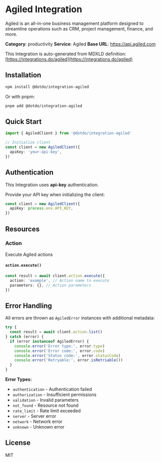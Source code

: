 # Agiled Integration

Agiled is an all-in-one business management platform designed to streamline operations such as CRM, project management, finance, and more.

**Category**: productivity
**Service**: Agiled
**Base URL**: https://api.agiled.com

This Integration is auto-generated from MDXLD definition: [https://integrations.do/agiled](https://integrations.do/agiled)

## Installation

```bash
npm install @dotdo/integration-agiled
```

Or with pnpm:

```bash
pnpm add @dotdo/integration-agiled
```

## Quick Start

```typescript
import { AgiledClient } from '@dotdo/integration-agiled'

// Initialize client
const client = new AgiledClient({
  apiKey: 'your-api-key',
})
```

## Authentication

This Integration uses **api-key** authentication.

Provide your API key when initializing the client:

```typescript
const client = new AgiledClient({
  apiKey: process.env.API_KEY,
})
```

## Resources

### Action

Execute Agiled actions

#### `action.execute()`

```typescript
const result = await client.action.execute({
  action: 'example', // Action name to execute
  parameters: {}, // Action parameters
})
```

## Error Handling

All errors are thrown as `AgiledError` instances with additional metadata:

```typescript
try {
  const result = await client.action.list()
} catch (error) {
  if (error instanceof AgiledError) {
    console.error('Error type:', error.type)
    console.error('Error code:', error.code)
    console.error('Status code:', error.statusCode)
    console.error('Retryable:', error.isRetriable())
  }
}
```

**Error Types:**

- `authentication` - Authentication failed
- `authorization` - Insufficient permissions
- `validation` - Invalid parameters
- `not_found` - Resource not found
- `rate_limit` - Rate limit exceeded
- `server` - Server error
- `network` - Network error
- `unknown` - Unknown error

## License

MIT
